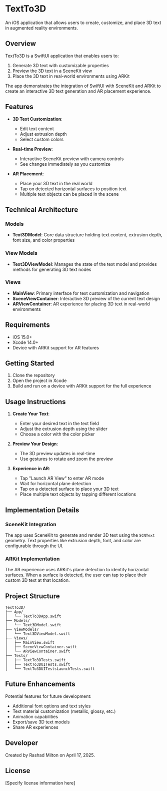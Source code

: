 # TextTo3D

An iOS application that allows users to create, customize, and place 3D text in augmented reality environments.

## Overview

TextTo3D is a SwiftUI application that enables users to:
1. Generate 3D text with customizable properties
2. Preview the 3D text in a SceneKit view
3. Place the 3D text in real-world environments using ARKit

The app demonstrates the integration of SwiftUI with SceneKit and ARKit to create an interactive 3D text generation and AR placement experience.

## Features

- **3D Text Customization**:
  - Edit text content
  - Adjust extrusion depth
  - Select custom colors
  
- **Real-time Preview**:
  - Interactive SceneKit preview with camera controls
  - See changes immediately as you customize
  
- **AR Placement**:
  - Place your 3D text in the real world
  - Tap on detected horizontal surfaces to position text
  - Multiple text objects can be placed in the scene

## Technical Architecture

### Models

- **Text3DModel**: Core data structure holding text content, extrusion depth, font size, and color properties

### View Models

- **Text3DViewModel**: Manages the state of the text model and provides methods for generating 3D text nodes

### Views

- **MainView**: Primary interface for text customization and navigation
- **SceneViewContainer**: Interactive 3D preview of the current text design
- **ARViewContainer**: AR experience for placing 3D text in real-world environments

## Requirements

- iOS 15.0+
- Xcode 14.0+
- Device with ARKit support for AR features

## Getting Started

1. Clone the repository
2. Open the project in Xcode
3. Build and run on a device with ARKit support for the full experience

## Usage Instructions

1. **Create Your Text**:
   - Enter your desired text in the text field
   - Adjust the extrusion depth using the slider
   - Choose a color with the color picker

2. **Preview Your Design**:
   - The 3D preview updates in real-time
   - Use gestures to rotate and zoom the preview

3. **Experience in AR**:
   - Tap "Launch AR View" to enter AR mode
   - Wait for horizontal plane detection
   - Tap on a detected surface to place your 3D text
   - Place multiple text objects by tapping different locations

## Implementation Details

### SceneKit Integration

The app uses SceneKit to generate and render 3D text using the `SCNText` geometry. Text properties like extrusion depth, font, and color are configurable through the UI.

### ARKit Implementation

The AR experience uses ARKit's plane detection to identify horizontal surfaces. When a surface is detected, the user can tap to place their custom 3D text at that location.

## Project Structure

```
TextTo3D/
├── App/
│   └── TextTo3DApp.swift
├── Models/
│   └── Text3DModel.swift
├── ViewModels/
│   └── Text3DViewModel.swift
├── Views/
│   ├── MainView.swift
│   ├── SceneViewContainer.swift
│   └── ARViewContainer.swift
├── Tests/
│   ├── TextTo3DTests.swift
│   ├── TextTo3DUITests.swift
│   └── TextTo3DUITestsLaunchTests.swift
```

## Future Enhancements

Potential features for future development:

- Additional font options and text styles
- Text material customization (metallic, glossy, etc.)
- Animation capabilities
- Export/save 3D text models
- Share AR experiences

## Developer

Created by Rashad Milton on April 17, 2025.

## License

[Specify license information here]
